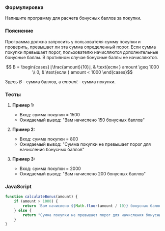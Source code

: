 
### Формулировка
Напишите программу для расчета бонусных баллов за покупки.

### Пояснение
Программа должна запросить у пользователя сумму покупки и проверить, превышает ли эта сумма определенный порог. Если сумма покупки превышает порог, пользователю начисляются дополнительные бонусные баллы. В противном случае бонусные баллы не начисляются.

$$ B = \begin{cases} ⌊\frac{amount}{10}⌋, & \text{если } amount \geq 1000 \\ 0, & \text{если } amount < 1000 \end{cases}$$

Здесь $B$ - сумма баллов, а $amount$ - сумма покупки.

### Тесты

1. **Пример 1:**
   - Вход: сумма покупки = 1500
   - Ожидаемый вывод: "Вам начислено 150 бонусных баллов"

2. **Пример 2:**
   - Вход: сумма покупки = 800
   - Ожидаемый вывод: "Сумма покупки не превышает порог для начисления бонусных баллов"

3. **Пример 3:**
   - Вход: сумма покупки = 2000
   - Ожидаемый вывод: "Вам начислено 200 бонусных баллов"

### JavaScript
```javascript
function calculateBonus(amount) {
    if (amount > 1000) {
        return `Вам начислено ${Math.floor(amount / 10)} бонусных баллов`;
    } else {
        return "Сумма покупки не превышает порог для начисления бонусных баллов";
    }
}
```


